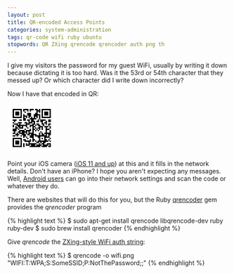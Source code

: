 ```yaml
---
layout: post
title: QR-encoded Access Points
categories: system-administration
tags: qr-code wifi ruby ubuntu
stopwords: QR ZXing qrencode qrencoder auth png th
---
```


I give my visitors the password for my guest WiFi, usually by writing
it down because dictating it is too hard. Was it the 53rd or 54th character
that they messed up? Or which character did I write down incorrectly?

<!--more-->

Now I have that encoded in QR:

![WiFi QR code](/images/wifi-qr-code.png)

Point your iOS camera ([iOS 11 and up](https://developer.apple.com/videos/play/tech-talks/206/)) at this and it fills in the network details. Don't have
an iPhone? I hope you aren't expecting any messages. Well, [Android users](https://android.gadgethacks.com/how-to/easily-share-your-wi-fi-password-with-qr-code-your-android-phone-0183483/)
can go into their network settings and scan the code or whatever they do.

There are websites that will do this for you, but the Ruby [qrencoder](https://rubygems.org/gems/qrencoder/versions/1.4.1)
gem provides the *qrencoder* program

{% highlight text %}
$ sudo apt-get install qrencode libqrencode-dev ruby ruby-dev
$ sudo brew install qrencoder
{% endhighlight %}

Give *qrencode* the [ZXing-style WiFi auth string](https://github.com/zxing/zxing/wiki/Barcode-Contents#wifi-network-config-android):

{% highlight text %}
$ qrencode -o wifi.png "WIFI:T:WPA;S:SomeSSID;P:NotThePassword;;"
{% endhighlight %}
